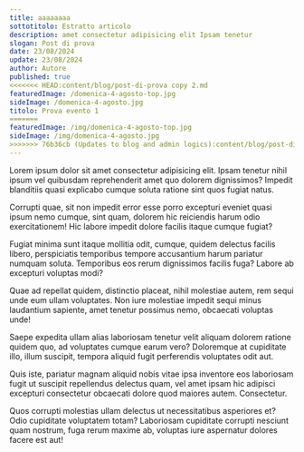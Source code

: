 ```yaml
---
title: aaaaaaaa
sottotitolo: Estratto articolo
description: amet consectetur adipisicing elit Ipsam tenetur
slogan: Post di prova
date: 23/08/2024
update: 23/08/2024
author: Autore
published: true
<<<<<<< HEAD:content/blog/post-di-prova copy 2.md
featuredImage: /domenica-4-agosto-top.jpg
sideImage: /domenica-4-agosto.jpg
titolo: Prova evento 1
=======
featuredImage: /img/domenica-4-agosto-top.jpg
sideImage: /img/domenica-4-agosto.jpg
>>>>>>> 76b36cb (Updates to blog and admin logics):content/blog/post-di-prova1.md
---
```


Lorem ipsum dolor sit amet consectetur adipisicing elit. Ipsam tenetur nihil ipsum vel quibusdam reprehenderit amet quo dolorem dignissimos? Impedit blanditiis quasi explicabo cumque soluta ratione sint quos fugiat natus.

Corrupti quae, sit non impedit error esse porro excepturi eveniet quasi ipsum nemo cumque, sint quam, dolorem hic reiciendis harum odio exercitationem! Hic labore impedit dolore facilis itaque cumque fugiat?

Fugiat minima sunt itaque mollitia odit, cumque, quidem delectus facilis libero, perspiciatis temporibus tempore accusantium harum pariatur numquam soluta. Temporibus eos rerum dignissimos facilis fuga? Labore ab excepturi voluptas modi?

Quae ad repellat quidem, distinctio placeat, nihil molestiae autem, rem sequi unde eum ullam voluptates. Non iure molestiae impedit sequi minus laudantium sapiente, amet tenetur possimus nemo, obcaecati voluptas unde!

Saepe expedita ullam alias laboriosam tenetur velit aliquam dolorem ratione quidem quo, ad voluptates cumque earum vero? Doloremque at cupiditate illo, illum suscipit, tempora aliquid fugit perferendis voluptates odit aut.

Quis iste, pariatur magnam aliquid nobis vitae ipsa inventore eos laboriosam fugit ut suscipit repellendus delectus quam, vel amet ipsam hic adipisci excepturi consectetur obcaecati dolore quod maiores autem. Consectetur.

Quos corrupti molestias ullam delectus ut necessitatibus asperiores et? Odio cupiditate voluptatem totam? Laboriosam cupiditate corrupti nesciunt quam nostrum, fuga rerum maxime ab, voluptas iure aspernatur dolores facere est aut!
